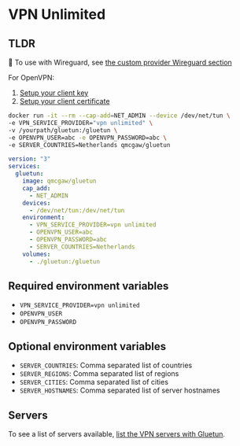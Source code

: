 # VPN Unlimited

## TLDR

💁 To use with Wireguard, see [the custom provider Wireguard section](custom.md#wireguard)

For OpenVPN:

1. [Setup your client key](../advanced/openvpn-client-key.md)
1. [Setup your client certificate](../advanced/openvpn-client-certificate.md)

```sh
docker run -it --rm --cap-add=NET_ADMIN --device /dev/net/tun \
-e VPN_SERVICE_PROVIDER="vpn unlimited" \
-v /yourpath/gluetun:/gluetun \
-e OPENVPN_USER=abc -e OPENVPN_PASSWORD=abc \
-e SERVER_COUNTRIES=Netherlands qmcgaw/gluetun
```

```yml
version: "3"
services:
  gluetun:
    image: qmcgaw/gluetun
    cap_add:
      - NET_ADMIN
    devices:
      - /dev/net/tun:/dev/net/tun
    environment:
      - VPN_SERVICE_PROVIDER=vpn unlimited
      - OPENVPN_USER=abc
      - OPENVPN_PASSWORD=abc
      - SERVER_COUNTRIES=Netherlands
    volumes:
      - ./gluetun:/gluetun
```

## Required environment variables

- `VPN_SERVICE_PROVIDER=vpn unlimited`
- `OPENVPN_USER`
- `OPENVPN_PASSWORD`

## Optional environment variables

- `SERVER_COUNTRIES`: Comma separated list of countries
- `SERVER_REGIONS`: Comma separated list of regions
- `SERVER_CITIES`: Comma separated list of cities
- `SERVER_HOSTNAMES`: Comma separated list of server hostnames

## Servers

To see a list of servers available, [list the VPN servers with Gluetun](../servers.md#list-of-vpn-servers).
